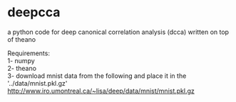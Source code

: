 deepcca
=======

a python code for deep canonical correlation analysis (dcca) written on top of theano  
  
Requirements:  
1- numpy  
2- theano  
3- download mnist data from the following and place it in the '../data/mnist.pkl.gz'  
   http://www.iro.umontreal.ca/~lisa/deep/data/mnist/mnist.pkl.gz  
   
